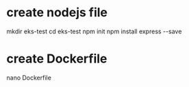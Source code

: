 # create nodejs file
mkdir eks-test
cd eks-test
npm init
npm install express --save

# create Dockerfile
nano Dockerfile
